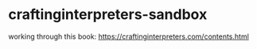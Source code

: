 # craftinginterpreters-sandbox
working through this book: https://craftinginterpreters.com/contents.html
